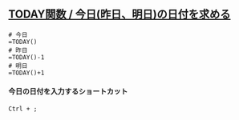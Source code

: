 ## [TODAY関数 / 今日(昨日、明日)の日付を求める](https://howtouse-excel.com/function/date-and-time/today-function/)

```
# 今日
=TODAY()
# 昨日
=TODAY()-1
# 明日
=TODAY()+1
```

#### 今日の日付を入力するショートカット
```
Ctrl + ;
```
